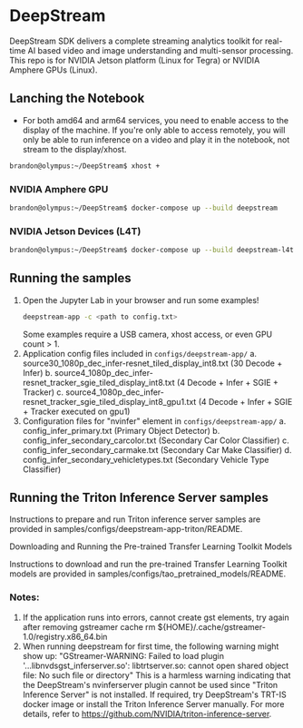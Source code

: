 # DeepStream
DeepStream SDK delivers a complete streaming analytics toolkit for real-time AI based video and image understanding and multi-sensor processing. This repo is for NVIDIA Jetson platform (Linux for Tegra) or NVIDIA Amphere GPUs (Linux).

## Lanching the Notebook
* For both amd64 and arm64 services, you need to enable access to the display of the machine. If you're only able to access remotely, you will only be able to run inference on a video and play it in the notebook, not stream to the display/xhost.

```bash
brandon@olympus:~/DeepStream$ xhost +
```
### NVIDIA Amphere GPU
```bash
brandon@olympus:~/DeepStream$ docker-compose up --build deepstream
```
### NVIDIA Jetson Devices (L4T)
```bash
brandon@olympus:~/DeepStream$ docker-compose up --build deepstream-l4t
```
## Running the samples

1. Open the Jupyter Lab in your browser and run some examples!
   ```bash
   deepstream-app -c <path to config.txt>
   ```
   Some examples require a USB camera, xhost access, or even GPU count > 1. 
2. Application config files included in `configs/deepstream-app/`
   a. source30_1080p_dec_infer-resnet_tiled_display_int8.txt (30 Decode + Infer)
   b. source4_1080p_dec_infer-resnet_tracker_sgie_tiled_display_int8.txt
      (4 Decode + Infer + SGIE + Tracker)
   c. source4_1080p_dec_infer-resnet_tracker_sgie_tiled_display_int8_gpu1.txt
      (4 Decode + Infer + SGIE + Tracker executed on gpu1)
3. Configuration files for "nvinfer" element in `configs/deepstream-app/`
   a. config_infer_primary.txt (Primary Object Detector)
   b. config_infer_secondary_carcolor.txt (Secondary Car Color Classifier)
   c. config_infer_secondary_carmake.txt (Secondary Car Make Classifier)
   d. config_infer_secondary_vehicletypes.txt (Secondary Vehicle Type Classifier)


## Running the Triton Inference Server samples


Instructions to prepare and run Triton inference server samples
are provided in samples/configs/deepstream-app-triton/README.


Downloading and Running the Pre-trained Transfer Learning Toolkit Models

Instructions to download and run the pre-trained Transfer Learning Toolkit models
are provided in samples/configs/tao_pretrained_models/README.


### Notes:

1. If the application runs into errors, cannot create gst elements, try again
after removing gstreamer cache
   rm ${HOME}/.cache/gstreamer-1.0/registry.x86_64.bin
2. When running deepstream for first time, the following warning might show up:
   "GStreamer-WARNING: Failed to load plugin '...libnvdsgst_inferserver.so':
    libtrtserver.so: cannot open shared object file: No such file or directory"
This is a harmless warning indicating that the DeepStream's nvinferserver plugin
cannot be used since "Triton Inference Server" is not installed.
If required, try DeepStream's TRT-IS docker image or install the Triton Inference
Server manually. For more details, refer to https://github.com/NVIDIA/triton-inference-server.